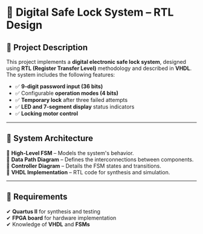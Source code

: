 # 🔐 **Digital Safe Lock System – RTL Design**

## 📖 Project Description  
This project implements a **digital electronic safe lock system**, designed using **RTL (Register Transfer Level)** methodology and described in **VHDL**. The system includes the following features:  

- ✅ **9-digit password input (36 bits)**
- ✅ Configurable **operation modes (4 bits)**
- ✅ **Temporary lock** after three failed attempts  
- ✅ **LED and 7-segment display** status indicators  
- ✅ **Locking motor control**  

---

## 📜 System Architecture  

📌 **High-Level FSM** – Models the system's behavior.  
📌 **Data Path Diagram** – Defines the interconnections between components.  
📌 **Controller Diagram** – Details the FSM states and transitions.  
📌 **VHDL Implementation** – RTL code for synthesis and simulation.

---

## 🎯 Requirements  

✔ **Quartus II** for synthesis and testing  
✔ **FPGA board** for hardware implementation  
✔ Knowledge of **VHDL** and **FSMs**
